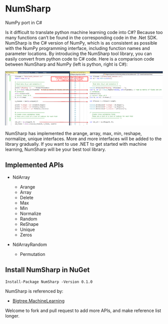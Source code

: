 # NumSharp
NumPy port in C#

Is it difficult to translate python machine learning code into C#? Because too many functions can’t be found in the corresponding code in the .Net SDK. NumSharp is the C# version of NumPy, which is as consistent as possible with the NumPy programming interface, including function names and parameter locations. By introducing the NumSharp tool library, you can easily convert from python code to C# code. Here is a comparison code between NumSharp and NumPy (left is python, right is C#):

![comparision](docs/_static/screenshots/python-csharp-comparision.png)

NumSharp has implemented the arange, array, max, min, reshape, normalize, unique interfaces. More and more interfaces will be added to the library gradually. If you want to use .NET to get started with machine learning, NumSharp will be your best tool library.

## Implemented APIs
* NdArray
  * Arange
  * Array
  * Delete
  * Max
  * Min
  * Normalize
  * Random
  * ReShape
  * Unique
  * Zeros
  
* NdArrayRandom
  * Permutation

## Install NumSharp in NuGet
```
Install-Package NumSharp -Version 0.1.0
```

NumSharp is referenced by:
* [Bigtree.MachineLearning](https://github.com/Oceania2018/Bigtree.MachineLearning)

Welcome to fork and pull request to add more APIs, and make reference list longer.
